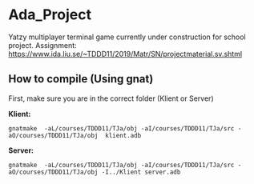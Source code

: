 # Ada_Project

Yatzy multiplayer terminal game currently under construction for school project.
Assignment: https://www.ida.liu.se/~TDDD11/2019/Matr/SN/projectmaterial.sv.shtml


## How to compile (Using gnat)

First, make sure you are in the correct folder (Klient or Server)

**Klient:**
```
gnatmake  -aL/courses/TDDD11/TJa/obj -aI/courses/TDDD11/TJa/src -aO/courses/TDDD11/TJa/obj  klient.adb
```

**Server:**
```
gnatmake  -aL/courses/TDDD11/TJa/obj -aI/courses/TDDD11/TJa/src -aO/courses/TDDD11/TJa/obj -I../Klient server.adb
```
